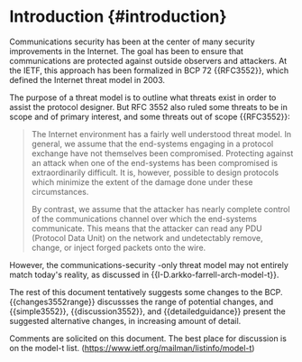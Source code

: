 
# Introduction {#introduction}
 
Communications security has been at the center of many security improvements in
the Internet. The goal has been to ensure that communications are protected
against outside observers and attackers. At the IETF, this approach has been
formalized in BCP 72 {{RFC3552}}, which defined the Internet threat model in
2003.

The purpose of a threat model is to outline what threats exist in order to
assist the protocol designer. But RFC 3552 also ruled some threats to be in
scope and of primary interest, and some threats out of scope {{RFC3552}}:

> The Internet environment has a fairly well understood threat model.
> In general, we assume that the end-systems engaging in a protocol
> exchange have not themselves been compromised.  Protecting against an
> attack when one of the end-systems has been compromised is
> extraordinarily difficult.  It is, however, possible to design
> protocols which minimize the extent of the damage done under these
> circumstances.
> 
> By contrast, we assume that the attacker has nearly complete control
> of the communications channel over which the end-systems communicate.
> This means that the attacker can read any PDU (Protocol Data Unit) on
> the network and undetectably remove, change, or inject forged packets
> onto the wire. 

However, the communications-security -only threat model may not entirely
match today's reality, as discussed in {{I-D.arkko-farrell-arch-model-t}}.

The rest of this document tentatively suggests some changes to the
 BCP.  {{changes3552range}} discussses the range of potential
 changes, and {{simple3552}}, {{discussion3552}}, and
 {{detailedguidance}} present the suggested alternative changes, in
 increasing amount of detail.

Comments are solicited on this document. The best
place for discussion is on the model-t list.
(https://www.ietf.org/mailman/listinfo/model-t)
